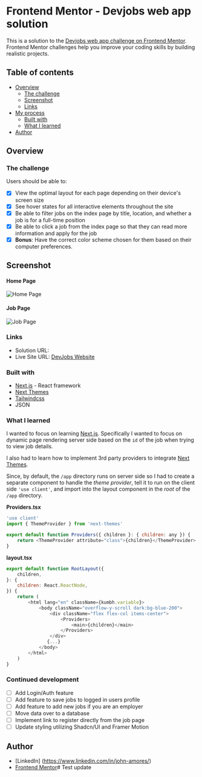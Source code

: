 # Frontend Mentor - Devjobs web app solution

This is a solution to the [Devjobs web app challenge on Frontend Mentor](https://www.frontendmentor.io/challenges/devjobs-web-app-HuvC_LP4l). Frontend Mentor challenges help you improve your coding skills by building realistic projects.

## Table of contents

-   [Overview](#overview)
    -   [The challenge](#the-challenge)
    -   [Screenshot](#screenshot)
    -   [Links](#links)
-   [My process](#my-process)
    -   [Built with](#built-with)
    -   [What I learned](#what-i-learned)
-   [Author](#author)

## Overview

### The challenge

Users should be able to:

-   [x] View the optimal layout for each page depending on their device's screen size
-   [x] See hover states for all interactive elements throughout the site
-   [x] Be able to filter jobs on the index page by title, location, and whether a job is for a full-time position
-   [x] Be able to click a job from the index page so that they can read more information and apply for the job
-   [x] **Bonus**: Have the correct color scheme chosen for them based on their computer preferences.

## Screenshot

#### Home Page
![Home Page](../screenshots/HomePage.png)

#### Job Page
![Job Page](../screenshots/JobPage.png)


### Links

-   Solution URL:
-   Live Site URL: [DevJobs Website](https://development-jobs.vercel.app)

### Built with

-   [Next.js](https://nextjs.org/) - React framework
-   [Next Themes](https://github.com/pacocoursey/next-themes)
-   [Tailwindcss](https://www.tailwindcss.com)
-   JSON

### What I learned

I wanted to focus on learning [Next.js](https://www.nextjs.org). Specifically I wanted to focus on dynamic page rendering server side based on the `id` of the job when trying to view job details.

I also had to learn how to implement 3rd party providers to integrate [Next Themes](https://github.com/pacocoursey/next-themes).

Since, by default, the `/app` directory runs on server side so I had to create a separate component to handle the _theme provider_, tell it to run on the client side `'use client'`, and import into the layout component in the _root_ of the `/app` directory.

**Providers.tsx**

```javascript
'use client'
import { ThemeProvider } from 'next-themes'

export default function Providers({ children }: { children: any }) {
    return <ThemeProvider attribute="class">{children}</ThemeProvider>
}
```

**layout.tsx**

```javascript
export default function RootLayout({
    children,
}: {
    children: React.ReactNode,
}) {
    return (
        <html lang="en" className={kumbh.variable}>
            <body className="overflow-y-scroll dark:bg-blue-200">
                <div className="flex flex-col items-center">
                    <Providers>
                        <main>{children}</main>
                    </Providers>
                </div>
               {...}
            </body>
        </html>
    )
}
```

### Continued development

-   [ ] Add Login/Auth feature
-   [ ] Add feature to save jobs to logged in users profile
-   [ ] Add feature to add new jobs if you are an employer
-   [ ] Move data over to a database
-   [ ] Implement link to register directly from the job page
-   [ ] Update styling utilizing Shadcn/UI and Framer Motion

## Author

-   [LinkedIn] (https://www.linkedin.com/in/john-amores/)
-   [Frontend Mentor](https://www.frontendmentor.io/profile/jamores07)# Test update
